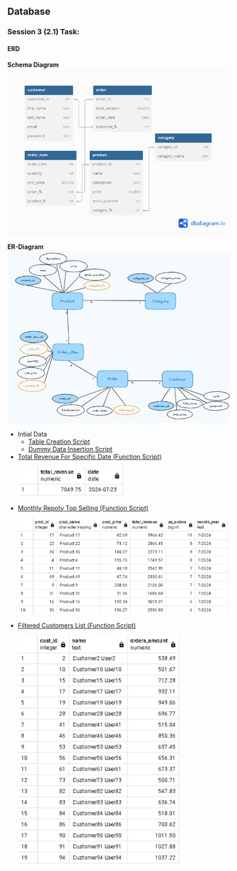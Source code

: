 ## Database

### Session 3 (2.1) Task:

#### ERD

<p>
<b>Schema Diagram</b>
<img src="e-commerce-db-schema.png" />
</p>
<p>
<b>ER-Diagram</b>
<img src="e_commerce-ERD.jpg" />
</p>

- Intial Data
  - [Table Creation Script](Create%20tables.sql)
  - [Dummy Data Insertion Script](Insert%20Data.sql)
- [Total Revenue For Specific Date (Function Script)](Total%20Revenue-Specific%20Date_Function.sql)
    <p><img src="Total-Revenue-Result.jpg" /></p>
- [Monthly Repoty Top Selling (Function Script) ](Monthly%20Report%20Top%20Selling_Function.sql)
    <p><img src="Top-Ten-Selling-Product-Results.jpg" /></p>
- [Filtered Customers List (Function Script) ](Filtered_Customers_List.sql)
    <p><img src="Filtered_Customer_List_Result.jpg" /></p>

